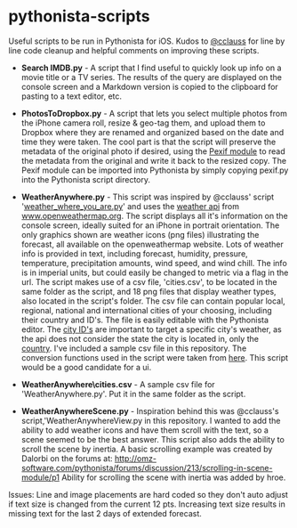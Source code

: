 # pythonista-scripts
Useful scripts to be run in Pythonista for iOS.  Kudos to [@cclauss](https://github.com/cclauss) for line by line code cleanup and helpful comments on improving these scripts.

- **Search IMDB.py** - A script that I find useful to quickly look up info on a movie title or a TV series.  The results of the query are displayed on the console screen and a Markdown version is copied to the clipboard for pasting to a text editor, etc.

- **PhotosToDropbox.py** - A script that lets you select multiple photos from the iPhone camera roll, resize & geo-tag them, and upload them to Dropbox where they are renamed and organized based on the date and time they were taken.  The cool part is that the script will preserve the metadata of the original photo if desired, using the [Pexif module](https://github.com/bennoleslie/pexif) to read the metadata from the original and write it back to the resized copy.  The Pexif module can be imported into Pythonista by simply copying pexif.py into the Pythonista script directory.

- **WeatherAnywhere.py** - This script was inspired by @cclauss' script '[weather_where_you_are.py](https://github.com/cclauss/weather_where_you_are)' and uses the [weather api](http://openweathermap.org/api) from www.openweathermap.org.  The script displays all it's information on the console screen, ideally suited for an iPhone in portrait orientation. The only graphics shown are weather icons (png files) illustrating the forecast, all available on the openweathermap website. Lots of weather info is provided in text, including forecast, humidity, pressure, temperature, precipitation amounts, wind speed, and wind chill. The info is in imperial units, but could easily be changed to metric via a flag in the url. The script makes use of a csv file, 'cities.csv', to be located in the same folder as the script, and 18 png files that display weather types, also located in the script's folder. The csv file can contain popular local, regional, national and international cities of your choosing, including their country and ID's.  The file is easily editable with the Pythonista editor. The [city ID's](http://openweathermap.org/help/city_list.txt) are important to target a specific city's weather, as the api does not consider the state the city is located in, only the [country](http://www.geonames.org/countries/). I've included a sample csv file in this repository. The conversion functions used in the script were taken from [here](http://jim-easterbrook.github.io/pywws/doc/en/html/_modules/pywws/conversions.html). This script would be a good candidate for a ui.

- **WeatherAnywhere\cities.csv** - A sample csv file for 'WeatherAnywhere.py'.  Put it in the same folder as the script.

- **WeatherAnywhereScene.py** - Inspiration behind this was @cclauss's script,'WeatherAnywhereView.py in this
repository. I wanted to add the ability to add weather icons and have them scroll with the text, so a scene seemed to be the
best answer.  This script also adds the ability to scroll the scene by inertia.  A basic scrolling example was created by Dalorbi on the forums at: http://omz-software.com/pythonista/forums/discussion/213/scrolling-in-scene-module/p1
Ability for scrolling the scene with inertia was added by hroe.

Issues: Line and image placements are hard coded so they don't auto adjust if text size is changed from the current 12 pts.  Increasing text size results in missing text for the last 2 days of extended forecast.
